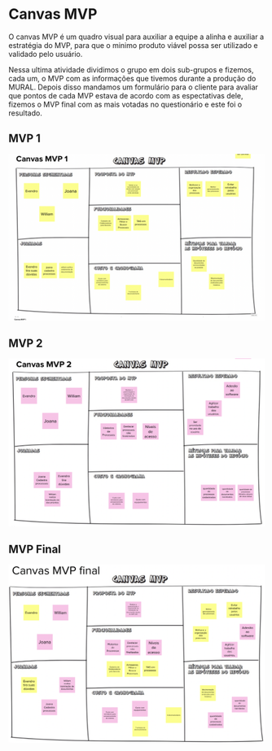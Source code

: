 # Canvas MVP

O canvas MVP é um quadro visual para auxiliar a equipe a alinha e auxiliar a estratégia do MVP, para que o minimo produto viável possa ser utilizado e validado pelo usuário.

Nessa ultima atividade dividimos o grupo em dois sub-grupos e fizemos, cada um, o MVP com as informações que tivemos durante a produção do MURAL. Depois disso mandamos um formulário para o cliente para avaliar que pontos de cada MVP estava de acordo com as espectativas dele, fizemos o MVP final com as mais votadas no questionário e este foi o resultado.

## MVP 1

![mvp 1](../imgs/mvp1.png)

## MVP 2

![mvp 2](../imgs/mvp2.png)

## MVP Final

![mvp final](../imgs/mvpfinal.png)
